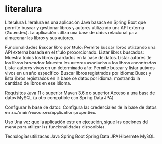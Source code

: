 # literalura
Literalura
Literalura es una aplicación Java basada en Spring Boot que permite buscar y gestionar libros y autores utilizando una API externa (Gutendex). 
La aplicación utiliza una base de datos relacional para almacenar los libros y sus autores.

Funcionalidades
Buscar libro por título: Permite buscar libros utilizando una API externa basada en el título proporcionado.
Listar libros buscados: Muestra todos los libros guardados en la base de datos.
Listar autores de los libros buscados: Muestra los autores asociados a los libros encontrados.
Listar autores vivos en un determinado año: Permite buscar y listar autores vivos en un año específico.
Buscar libros registrados por idioma: Busca y lista libros registrados en la base de datos por idioma, mostrando la cantidad de libros en ese idioma.

Requisitos
Java 11 o superior
Maven 3.6.x o superior
Acceso a una base de datos MySQL (u otro compatible con Spring Data JPA)

Configurar la base de datos:
Configura las credenciales de la base de datos en src/main/resources/application.properties.

Uso
Una vez que la aplicación esté en ejecución, sigue las opciones del menú para utilizar las funcionalidades disponibles.

Tecnologías utilizadas
Java
Spring Boot
Spring Data JPA
Hibernate
MySQL
